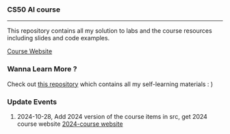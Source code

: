 ### CS50 AI course

---

This repository contains all my solution to labs and the course resources including slides and code examples.

[Course Website](https://cs50.harvard.edu/ai/2020/)

### Wanna Learn More ?

Check out [this repository](https://github.com/PKUFlyingPig/Self-learning-Computer-Science) which contains all my self-learning materials : )


### Update Events
1. 2024-10-28, Add 2024 version of the course items in src, get 2024 course website [2024-course website](https://cs50.harvard.edu/ai/2024/)